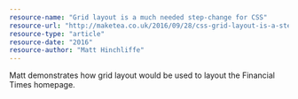 ```yaml
---
resource-name: "Grid layout is a much needed step-change for CSS"
resource-url: "http://maketea.co.uk/2016/09/28/css-grid-layout-is-a-step-change.html"
resource-type: "article"
resource-date: "2016"
resource-author: "Matt Hinchliffe"
---
```


Matt demonstrates how grid layout would be used to layout the Financial Times homepage.
